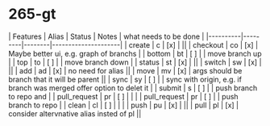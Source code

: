 # 265-gt

| Features | Alias   | Status | Notes         | what needs to be done         |
|----------|---------|--------|---------------------|
| create   | c      | [x]    |                     ||
| checkout | co      | [x]    | Maybe better ui, e.g. graph of branchs   |
| bottom   | bt     | [ ]    |                     | move branch up |
| top      | to     | [ ]    |                     | move branch down |
| status   | st      | [x]    |                     ||
| switch   | sw      | [x]    |                     ||
| add      | ad      | [x]    | no need for alias                    ||
| move     | mv      | [x]    | args should be branch that it will be parent                     ||
| sync     | sy    | [ ]    |                     | sync with origin, e.g. if branch was merged offer option to delet it |
| submit     | s    | [ ]    |                     | push branch to repo and  |
| pull_request     | pr    | [ ]    |                     |  |
| pull_request     | pr    | [ ]    |                     | push branch to repo |
| clean    | cl      | [ ]    |                     |  |
| push     | pu      | [x]    |                     ||
| pull     | pl      | [x]    | consider altervnative alias insted of pl                     ||

